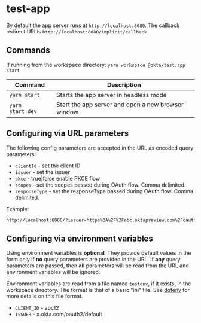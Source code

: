 # test-app

By default the app server runs at `http://localhost:8080`. The callback redirect URI is `http://localhost:8080/implicit/callback`

## Commands

If running from the workspace directory: `yarn workspace @okta/test.app start`

| Command               | Description                    |
| --------------------- | ------------------------------ |
| `yarn start`          | Starts the app server in headless mode |
| `yarn start:dev`           | Start the app server and open a new browser window     |

## Configuring via URL parameters

The following config parameters are accepted in the URL as encoded query parameters:

* `clientId` - set the client ID
* `issuer` - set the issuer
* `pkce` - true|false enable PKCE flow
* `scopes` - set the scopes passed during OAuth flow. Comma delimited.
* `responseType` - set the responseType passed during OAuth flow. Comma delimited.

Example:

```html
http://localhost:8080/?issuer=https%3A%2F%2Fabc.oktapreview.com%2Foauth2%2Fdefault&clientId=01234567xcdfgC80h7&pkce=false=openid,email&responseType=id_token,token
```

## Configuring via environment variables

Using environment variables is **optional**. They provide default values in the form only if **no** query parameters are provided in the URL. If **any** query parameters are passed, then **all** parameters will be read from the URL and environment variables will be ignored.

Environment variables are read from a file named `testenv`, if it exists, in the workspace directory. The format is that of a basic "ini" file. See [dotenv](https://www.npmjs.com/package/dotenv) for more details on this file format.

* `CLIENT_ID` - abc12
* `ISSUER` - x.okta.com/oauth2/default
